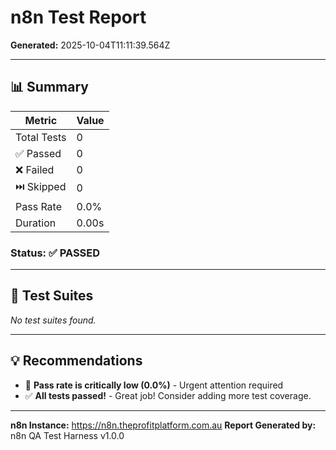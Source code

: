 # n8n Test Report

**Generated:** 2025-10-04T11:11:39.564Z

---

## 📊 Summary

| Metric | Value |
|--------|-------|
| Total Tests | 0 |
| ✅ Passed | 0 |
| ❌ Failed | 0 |
| ⏭️  Skipped | 0 |
| Pass Rate | 0.0% |
| Duration | 0.00s |

### Status: ✅ PASSED

---

## 🧪 Test Suites

_No test suites found._

---

## 💡 Recommendations

- 🚨 **Pass rate is critically low (0.0%)** - Urgent attention required
- ✅ **All tests passed!** - Great job! Consider adding more test coverage.

---

**n8n Instance:** https://n8n.theprofitplatform.com.au
**Report Generated by:** n8n QA Test Harness v1.0.0
